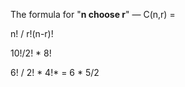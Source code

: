 
The formula for "**n choose r**" — C(n,r) = 

n! / r!(n-r)!

10!/2! * 8! 

6! / 2! * 4!* = 6 * 5/2

